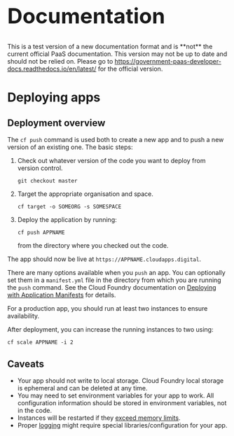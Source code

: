<h1 class="toc-ignore" style="font-size: 48px;">Documentation</h1>

 <aside class="warning">
This is a test version of a new documentation format and is **not** the current official PaaS documentation. This version may not be up to date and should not be relied on. Please go to <a href="https://government-paas-developer-docs.readthedocs.io/en/latest/">https://government-paas-developer-docs.readthedocs.io/en/latest/</a> for the official version.
 </aside>

# Deploying apps

## Deployment overview

The `cf push` command is used both to create a new app and to push a new version of an existing one. The basic steps:

1. Check out whatever version of the code you want to deploy from version control.

    ```
    git checkout master
    ```


1. Target the appropriate organisation and space.

    ```
    cf target -o SOMEORG -s SOMESPACE
    ```

1. Deploy the application by running:

    ```
    cf push APPNAME
    ```

    from the directory where you checked out the code.

The app should now be live at `https://APPNAME.cloudapps.digital`.

There are many options available when you ``push`` an app. You can optionally set them in a ``manifest.yml`` file in the directory from which you are running the ``push`` command. See the Cloud Foundry documentation on [Deploying with Application Manifests](http://docs.cloudfoundry.org/devguide/deploy-apps/manifest.html) for details.

For a production app, you should run at least two instances to ensure availability.

After deployment, you can increase the running instances to two using:

``cf scale APPNAME -i 2``

## Caveats
* Your app should not write to local storage. Cloud Foundry local storage is ephemeral and can be deleted at any time.
* You may need to set environment variables for your app to work. All configuration information should be stored in environment variables, not in the code. 
* Instances will be restarted if they [exceed memory limits](#quotas).
* Proper [logging](#logging) might require special libraries/configuration for your app.


